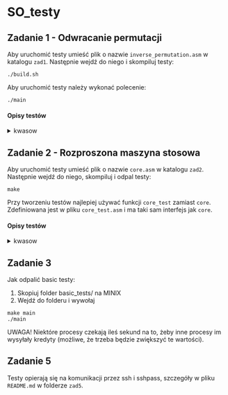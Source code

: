 # SO_testy

## Zadanie 1 - Odwracanie permutacji

Aby uruchomić testy umieść plik o nazwie `inverse_permutation.asm` w katalogu
`zad1`. Następnie wejdź do niego i skompiluj testy:

```
./build.sh
```

Aby uruchomić testy należy wykonać polecenie:

```
./main
```

#### Opisy testów

<details><summary>kwasow</summary>
  <ul>
    <li> test1 – źle: pusta permutacja jest niepoprawna</li>
    <li> test2 – źle: w tablicy brakuje 0 i jest liczba 3</li>
    <li> test3 – źle: w tablicy jest liczba ujemna, brakuje jedynki</li>
    <li> test4 – żle: jak test2 </li>
    <li> test5 – źle: w tablicy powtarza się jedynka, brakuje zera</li>
    <li> test6 – źle: w tablicy powtarza się zero, brakuje jedynki</li>
    <li> test7 – źle: zbyt duży parametr n, zero występuje trzy razy (**uwaga**: test powinien być szybki)</li>
    <li> test8 – dobrze: prosta, poprawna permutacja</li>
    <li> test9 – dobrze: duża, poprawna permutacja</li>
  </ul>
  
  **Uwaga!** Testy 7 i 9 są pomijane ze względu na duże zużycie pamięci. Czasami
  udaje się je odpalić, ale zazwyczaj failują. Jeśli masz dostępne ponad 4GB
  ramu, to możesz je odkomentować.
</details>

## Zadanie 2 - Rozproszona maszyna stosowa

Aby uruchomić testy umieść plik o nazwie `core.asm` w katalogu
`zad2`. Następnie wejdź do niego, skompiluj i odpal testy:

```
make
```

Przy tworzeniu testów najlepiej używać funkcji `core_test` zamiast `core`.
Zdefiniowana jest w pliku `core_test.asm` i ma taki sam interfejs jak `core`.

#### Opisy testów

<details><summary>kwasow</summary>
  <ul>
    <li> kwasow_simple – proste testy sprawdzające pojedyncze operacje</li>
    <li> kwasow_advanced (część 1) – dwa testy, które sprawdzają, czy funkcja
      core nie psuje się, jeśli funkcje get_value i put_value zmodyfikują
      wartości w rejestrach</li>
    <li> kwasow_advanced (część 2) – test sprawdza, czy funkcja core nie psuje
      (przywraca) wartości w rejestrach, w których powinna to zrobić</li>
  </ul>
</details>

## Zadanie 3

Jak odpalić basic testy:
<ol>
  <li> Skopiuj folder basic_tests/ na MINIX </li>
  <li> Wejdź do folderu i wywołaj </li>
</ol>

```
make main
./main
```

UWAGA! Niektóre procesy czekają ileś sekund na to, żeby inne procesy im wysyłały kredyty (możliwe, że trzeba będzie zwiększyć te wartości).

## Zadanie 5

Testy opierają się na komunikacji przez ssh i sshpass, szczegóły w pliku `README.md` w folderze `zad5`.